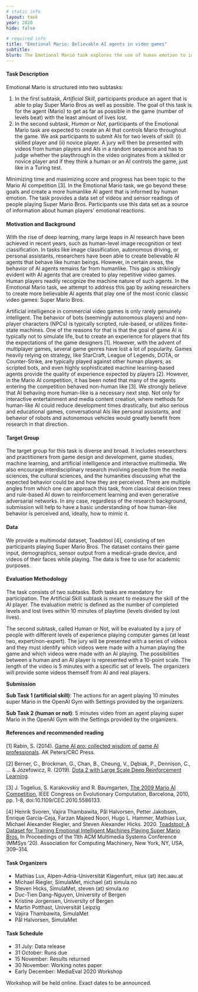 ```yaml
---
# static info
layout: task
year: 2020
hide: false

# required info
title: "Emotional Mario: Believable AI agents in video games"
subtitle: 
blurb: The Emotional Mario task explores the use of human emotion to improve the performance of AI-based agents playing Super Mario Bros. We provide a multimodal dataset consisting of video and sensor data to be used to complete two different subtasks.
---
```


<!-- # please respect the structure below-->

#### Task Description
Emotional Mario is structured into two subtasks:
<!-- In the first subtask, we want participants to predict failure (Mario’s death) based on the sensor data. Only forward prediction is allowed, so participants cannot use the emotional reaction after the event. -->
1. In the first subtask, *Artificial Skill*, participants produce an agent that is able to play Super Mario Bros as well as possible. The goal of this task is for the agent (Mario) to get as far as possible in the game (number of levels beat) with the least amount of lives lost. 
2. In the second subtask, *Human or Not*, participants of the Emotional Mario task are expected to create an AI that controls Mario throughout the game. We ask participants to submit AIs for two levels of skill: (i) skilled player and (ii) novice player. A jury will then be presented with videos from human players and AIs in a random sequence and has to judge whether the playthrough in the video originates from a skilled or novice player and if they think a human or an AI controls the game, just like in a Turing test. 

Minimizing time and maximizing score and progress has been topic to the Mario AI competition [3]. In the Emotional Mario task, we go beyond these goals and create a more humanlike AI agent that is informed by human emotion. The task provides a data set of videos and sensor readings of people playing Super Mario Bros. Participants use this data set as a source of information about human players' emotional reactions.

#### Motivation and Background
With the rise of deep learning, many large leaps in AI research have been achieved in recent years, such as human-level image recognition or text classification. In tasks like image classification, autonomous driving, or personal assistants, researchers have been able to create believable AI agents that behave like human beings. However, in certain areas, the behavior of AI agents remains far from humanlike. This gap is strikiingly evident with AI agents that are created to play repetitive video games. Human players readily recognize the machine nature of such agents. In the Emotional Mario task, we attempt to address this gap by asking researchers to create more believable AI agents that play one of the most iconic classic video games:  Super Mario Bros. 

Artificial intelligence in commercial video games is only rarely genuinely intelligent. The behavior of bots (seemingly autonomous players) and non-player characters (NPCs) is typically scripted, rule-based, or utilizes finite-state machines. One of the reasons for that is that the goal of game AI is typically not to simulate life, but to create an experience for players that fits the expectations of the game designers [1]. However, with the advent of multiplayer games, several game genres have lost a lot of popularity. Games heavily relying on strategy, like StarCraft, League of Legends, DOTA, or Counter-Strike, are typically played against other human players, as scripted bots, and even highly sophisticated machine learning-based agents provide the quality of experience expected by players [2]. However, in the Mario AI competition, it has been noted that many of the agents entering the competition behaved non-human like [3]. We strongly believe that AI behaving more human-like is a necessary next step. Not only for interactive entertainment and media content creation, where methods for human-like AI could reduce development times drastically, but also serious and educational games, conversational AIs like personal assistants, and behavior of robots and autonomous vehicles would greatly benefit from research in that direction. 

#### Target Group
The target group for this task is diverse and broad. It includes researchers and practitioners from game design and development, game studies, machine learning, and artificial intelligence and interactive multimedia. We also encourage interdisciplinary research involving people from the media sciences, the cultural sciences, and the humanities discussing what the expected behavior could be and how they are perceived. There are multiple angles from which one can approach this task, from classical decision trees and rule-based AI down to reinforcement learning and even generative adversarial networks. In any case, regardless of the research background, submission will help to have a basic understanding of how human-like behavior is perceived and, ideally, how to mimic it.

#### Data
We provide a multimodal dataset, Toadstool [4], consisting of ten participants playing Super Mario Bros. The dataset contains their game input, demographics, sensor output from a medical-grade device, and videos of their faces while playing. The data is free to use for academic purposes.

#### Evaluation Methodology
The task consists of two subtasks. Both tasks are mandatory for participation. The Artificial Skill subtask is meant to measure the skill of the AI player. The evaluation metric is defined as the number of completed levels and lost lives within 10 minutes of playtime (levels divided by lost lives).

The second subtask, called Human or Not, will be evaluated by a jury of people with different levels of experience playing computer games (at least two, expert/non-expert). The jury will be presented with a series of videos and they must identify which videos were made with a human playing the game and which videos were made with an AI playing. The possibilities between a human and an AI player is represented with a 10-point scale. The length of the video is 5 minutes with a specific set of levels. The organizers will provide some videos themself from AI and real players.

<!-- For the first subtask, the evaluation will be done by measuring the mean absolute error between the predicted death and the nearest actual death. The second subtask will be evaluated by a jury of people with different levels of experience. The jury will be presented with a series of videos, where they must select which videos were made with a human playing the game and which videos were made with an AI playing. -->

**Submission**

**Sub Task 1 (artificial skill)**: The actions for an agent playing 10 minutes super Mario in the OpenAI Gym with Settings provided by the organizers.

**Sub Task 2 (human or not)**: 5 minutes video from an agent playing super Mario in the OpenAI Gym with the Settings provided by the organizers. 


#### References and recommended reading
<!-- # Please use the ACM format for references https://www.acm.org/publications/authors/reference-formatting (but no DOI needed)-->
<!-- # The paper title should be a hyperlink leading to the paper online-->
[1] Rabin, S. (2014). [Game AI pro: collected wisdom of game AI professionals](http://www.gameaipro.com/). AK Peters/CRC Press.

[2] Berner, C., Brockman, G., Chan, B., Cheung, V., Dębiak, P., Dennison, C., ... & Józefowicz, R. (2019). [Dota 2 with Large Scale Deep Reinforcement Learning](https://arxiv.org/abs/1912.06680).

[3] J. Togelius, S. Karakovskiy and R. Baumgarten, [The 2009 Mario AI Competition](https://ieeexplore.ieee.org/document/5586133), IEEE Congress on Evolutionary Computation, Barcelona, 2010, pp. 1-8, doi:10.1109/CEC.2010.5586133.

[4] Henrik Svoren, Vajira Thambawita, Pål Halvorsen, Petter Jakobsen, Enrique Garcia-Ceja, Farzan Majeed Noori, Hugo L. Hammer, Mathias Lux, Michael Alexander Riegler, and Steven Alexander Hicks. 2020. [Toadstool: A Dataset for Training Emotional Intelligent Machines Playing Super Mario Bros.](https://dl.acm.org/doi/abs/10.1145/3339825.3394939) In Proceedings of the 11th ACM Multimedia Systems Conference (MMSys ’20). Association for Computing Machinery, New York, NY, USA, 309–314.


#### Task Organizers
<!-- # add the email address of the contact organizer-->
* Mathias Lux, Alpen-Adria-Universität Klagenfurt, mlux (at) itec.aau.at
* Michael Riegler, SimulaMet, michael (at) simula.no
* Steven Hicks, SimulaMet, steven (at) simula.no
* Duc-Tien Dang-Nguyen, University of Bergen
* Kristine Jorgensen, University of Bergen
* Martin Potthast, Universität Leipzig
* Vajira Thambawita, SimulaMet
* Pål Halvorsen, SimulaMet

#### Task Schedule
* 31 July: Data release <!-- # Replace XX with your date. Latest possible is 31 July-->
* 31 October: Runs due <!-- # Replace XX with your date. Latest possible is 31 October-->
* 15 November: Results returned  <!-- Fixed. Please do not change-->
* 30 November: Working notes paper  <!-- Fixed. Please do not change-->
* Early December: MediaEval 2020 Workshop <!-- Fixed. Please do not change-->

Workshop will be held online. Exact dates to be announced.
        
